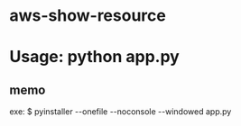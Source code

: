 # aws-show-resource

# Usage: python app.py

## memo

exe: $ pyinstaller --onefile --noconsole --windowed app.py